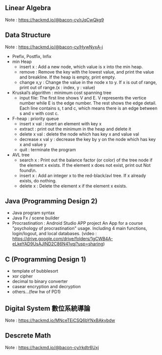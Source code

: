 ## Linear Algebra
Note : https://hackmd.io/@bacon-cy/rJqCwQkg9

## Data Structure
Note : https://hackmd.io/@bacon-cy/HywNyxA-i

- Prefix, Postfix, Infix
- min Heap
  - insert x : Add a new node, which value is x into the min heap.
  - remove : Remove the key with the lowest value, and print the value and breakline. If the heap is empty, print empty.
  - change x,y : Change the value in the node x to y. If x is out of range, print out of range.(x : index, y : value)
- Kruskal’s algorithm : minimum cost spanning tree
  - input file:  The first line shows V and E. V represents the vertice number while E is the edge number.
    The rest shows the edge detail. Each line contains s, t and c, which means there is an edge between s and v with cost c.
- F-heap : priority queue
  - insert x val : insert an element with key x
  - extract : print out the minimum in the heap and delete it
  - delete x val : delete the node which has key x and value val
  - decrease x val y : decrease the key by y on the node which has key x and value y
  - quit : terminate the program
- AVL tree
  - search x : Print out the balance factor (or color) of the tree node if the element x exists. If the element x does not exist, print out Not found\n.
  - insert x : Add an integer x to the red-black/avl tree. If x already exists, do nothing.
  - delete x : Delete the element x if the element x exists.
## Java (Programming Design 2)
- Java program syntax
- Java Fx / scene builder
- Procrastination : Android Studio APP project
  An App for a course "psychology of procrastination" usage. Including 4 main functions, login/logout, and local databases.
  (video : https://drive.google.com/drive/folders/1gCWB4A-eLkeYAD9UsAJIND2C86N41yqj?usp=sharing)
## C (Programming Design 1)
- template of bubblesort
- xor cipher
- decimal to binary converter
- casear encryption and decryption
- others...(few hw of PD1)

## Digital System 數位系統導論
Note : https://hackmd.io/MNceTEiCSQ6bYNxBAkybdw

## Descrete Math
Note : https://hackmd.io/@bacon-cy/rkdtr6Uxj

